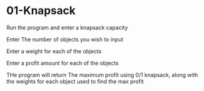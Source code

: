 # 01-Knapsack

Run the program and enter a knapsack capacity

Enter The number of objects you wish to input

Enter a weight for each of the objects 

Enter a profit amount for each of the objects

THe program will return The maximum profit using 0/1 knapsack, along with
the weights for each object used to find the max profit
